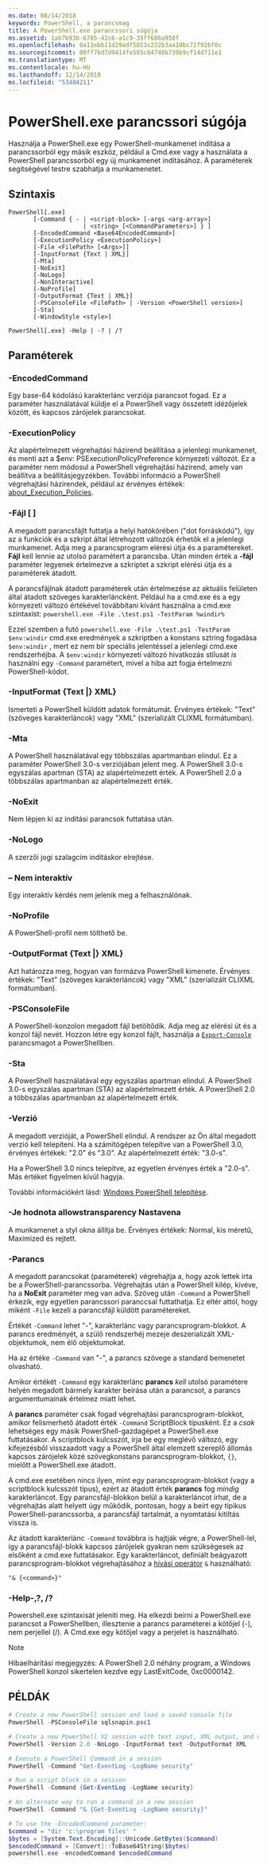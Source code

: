 ```yaml
---
ms.date: 08/14/2018
keywords: PowerShell, a parancsmag
title: A PowerShell.exe parancssori súgója
ms.assetid: 1ab7b93b-6785-42c6-a1c9-35ff686a958f
ms.openlocfilehash: 0a11ebb11d29adf5853c232b3aa10bc72f92bf0c
ms.sourcegitcommit: 00ff76d7d9414fe585c04740b739b9cf14d711e1
ms.translationtype: MT
ms.contentlocale: hu-HU
ms.lasthandoff: 12/14/2018
ms.locfileid: "53404211"
---
```

# <a name="powershellexe-command-line-help"></a>PowerShell.exe parancssori súgója

Használja a PowerShell.exe egy PowerShell-munkamenet indítása a parancssorból egy másik eszköz, például a Cmd.exe vagy a használata a PowerShell parancssorból egy új munkamenet indításához. A paraméterek segítségével testre szabhatja a munkamenetet.

## <a name="syntax"></a>Szintaxis

```syntax
PowerShell[.exe]
       [-Command { - | <script-block> [-args <arg-array>]
                     | <string> [<CommandParameters>] } ]
       [-EncodedCommand <Base64EncodedCommand>]
       [-ExecutionPolicy <ExecutionPolicy>]
       [-File <FilePath> [<Args>]]
       [-InputFormat {Text | XML}]
       [-Mta]
       [-NoExit]
       [-NoLogo]
       [-NonInteractive]
       [-NoProfile]
       [-OutputFormat {Text | XML}]
       [-PSConsoleFile <FilePath> | -Version <PowerShell version>]
       [-Sta]
       [-WindowStyle <style>]

PowerShell[.exe] -Help | -? | /?
```

## <a name="parameters"></a>Paraméterek

### <a name="-encodedcommand-base64encodedcommand"></a>-EncodedCommand <Base64EncodedCommand>

Egy base-64 kódolású karakterlánc verziója parancsot fogad. Ez a paraméter használatával küldje el a PowerShell vagy összetett idézőjelek között, és kapcsos zárójelek parancsokat.

### <a name="-executionpolicy-executionpolicy"></a>-ExecutionPolicy <ExecutionPolicy>

Az alapértelmezett végrehajtási házirend beállítása a jelenlegi munkamenet, és menti azt a $env: PSExecutionPolicyPreference környezeti változót. Ez a paraméter nem módosul a PowerShell végrehajtási házirend, amely van beállítva a beállításjegyzékben. További információ a PowerShell végrehajtási házirendek, például az érvényes értékek: [about_Execution_Policies](/powershell/module/microsoft.powershell.core/about/about_execution_policies).

### <a name="-file-filepath-parameters"></a>-Fájl <FilePath> \[ <Parameters>]

A megadott parancsfájlt futtatja a helyi hatókörében ("dot forráskódú"), így az a funkciók és a szkript által létrehozott változók érhetők el a jelenlegi munkamenet. Adja meg a parancsprogram elérési útja és a paramétereket. **Fájl** kell lennie az utolsó paramétert a parancsba. Után minden érték a **-fájl** paraméter legyenek értelmezve a szkriptet a szkript elérési útja és a paraméterek átadott.

A parancsfájlnak átadott paraméterek után értelmezése az aktuális felületen által átadott szöveges karakterláncként. Például ha a cmd.exe és a egy környezeti változó értékével továbbítani kívánt használna a cmd.exe szintaxist: `powershell.exe -File .\test.ps1 -TestParam %windir%`

Ezzel szemben a futó `powershell.exe -File .\test.ps1 -TestParam $env:windir` cmd.exe eredmények a szkriptben a konstans sztring fogadása `$env:windir` , mert ez nem bír speciális jelentéssel a jelenlegi cmd.exe rendszerhéjba.
A `$env:windir` környezeti változó hivatkozás stílusát _is_ használni egy `-Command` paramétert, mivel a hiba azt fogja értelmezni PowerShell-kódot.

### <a name="-inputformat-text--xml"></a>\-InputFormat {Text |} XML}

Ismerteti a PowerShell küldött adatok formátumát. Érvényes értékek: "Text" (szöveges karakterláncok) vagy "XML" (szerializált CLIXML formátumban).

### <a name="-mta"></a>-Mta

A PowerShell használatával egy többszálas apartmanban elindul. Ez a paraméter PowerShell 3.0-s verziójában jelent meg. A PowerShell 3.0-s egyszálas apartman (STA) az alapértelmezett érték. A PowerShell 2.0 a többszálas apartmanban az alapértelmezett érték.

### <a name="-noexit"></a>-NoExit

Nem lépjen ki az indítási parancsok futtatása után.

### <a name="-nologo"></a>-NoLogo

A szerzői jogi szalagcím indításkor elrejtése.

### <a name="-noninteractive"></a>– Nem interaktív

Egy interaktív kérdés nem jelenik meg a felhasználónak.

### <a name="-noprofile"></a>-NoProfile

A PowerShell-profil nem tölthető be.

### <a name="-outputformat-text--xml"></a>-OutputFormat {Text |} XML}

Azt határozza meg, hogyan van formázva PowerShell kimenete. Érvényes értékek: "Text" (szöveges karakterláncok) vagy "XML" (szerializált CLIXML formátumban).

### <a name="-psconsolefile-filepath"></a>-PSConsoleFile <FilePath>

A PowerShell-konzolon megadott fájl betöltődik. Adja meg az elérési út és a konzol fájl nevét. Hozzon létre egy konzol fájlt, használja a [ `Export-Console` ](/powershell/module/Microsoft.PowerShell.Core/Export-Console) parancsmagot a PowerShellben.

### <a name="-sta"></a>-Sta

A PowerShell használatával egy egyszálas apartman elindul. A PowerShell 3.0-s egyszálas apartman (STA) az alapértelmezett érték. A PowerShell 2.0 a többszálas apartmanban az alapértelmezett érték.

### <a name="-version-powershell-version"></a>-Verzió <PowerShell Version>

A megadott verzióját, a PowerShell elindul. A rendszer az Ön által megadott verzió kell telepíteni. Ha a számítógépen telepítve van a PowerShell 3.0, érvényes értékek: "2.0" és "3.0". Az alapértelmezett érték: "3.0-s".

Ha a PowerShell 3.0 nincs telepítve, az egyetlen érvényes érték a "2.0-s". Más értéket figyelmen kívül hagyja.

További információkért lásd: [Windows PowerShell telepítése](../../setup/installing-windows-powershell.md).

### <a name="-windowstyle-window-style"></a>-Je hodnota allowstransparency Nastavena <Window style>

A munkamenet a styl okna állítja be. Érvényes értékek: Normal, kis méretű, Maximized és rejtett.

### <a name="-command"></a>-Parancs

A megadott parancsokat (paraméterek) végrehajtja a, hogy azok lettek írta be a PowerShell-parancssorba.
Végrehajtás után a PowerShell kilép, kivéve, ha a **NoExit** paraméter meg van adva.
Szöveg után `-Command` a PowerShell érkezik, egy egyetlen parancssori paranccsal futtathatja.
Ez eltér attól, hogy miként `-File` kezeli a parancsfájl küldött paramétereket.

Értékét `-Command` lehet "-", karakterlánc vagy parancsprogram-blokkot.
A parancs eredményét, a szülő rendszerhéj mezeje deszerializált XML-objektumok, nem élő objektumokat.

Ha az értéke `-Command` van "-", a parancs szövege a standard bemenetet olvasható.

Amikor értékét `-Command` egy karakterlánc **parancs** _kell_ utolsó paramétere helyén megadott bármely karakter beírása után a parancsot, a parancs argumentumainak értelmez miatt lehet.

A **parancs** paraméter csak fogad végrehajtási parancsprogram-blokkot, amikor felismerhető átadott érték `-Command` ScriptBlock típusként.
Ez a _csak_ lehetséges egy másik PowerShell-gazdagépet a PowerShell.exe futtatásakor.
A scriptblock kulcsszót, írja be egy meglévő változó, egy kifejezésből visszaadott vagy a PowerShell által elemzett szereplő állomás kapcsos zárójelek közé szövegkonstans parancsprogram-blokkot, `{}`, mielőtt a PowerShell.exe átadott.

A cmd.exe esetében nincs ilyen, mint egy parancsprogram-blokkot (vagy a scriptblock kulcsszót típus), ezért az átadott érték **parancs** fog _mindig_ karakterláncot.
Egy parancsfájl-blokkon belül a karakterláncot írhat, de a végrehajtás alatt helyett úgy működik, pontosan, hogy a beírt egy tipikus PowerShell-parancssorba, a parancsfájl tartalmát, a nyomtatási kitiltás vissza is.

Az átadott karakterlánc `-Command` továbbra is hajtják végre, a PowerShell-lel, így a parancsfájl-blokk kapcsos zárójelek gyakran nem szükségesek az elsőként a cmd.exe futtatásakor.
Egy karakterláncot, definiált beágyazott parancsprogram-blokkot végrehajtásához a [hívási operátor](/powershell/module/microsoft.powershell.core/about/about_operators#call-operator-) `&` használható:

```console
"& {<command>}"
```

### <a name="-help---"></a>-Help-,?, /?

Powershell.exe szintaxisát jeleníti meg. Ha elkezdi beírni a PowerShell.exe parancsot a PowerShellben, illesztenie a parancs paraméterei a kötőjel (-), nem perjellel (/). A Cmd.exe egy kötőjel vagy a perjelet is használható.

> [!NOTE]
> Hibaelhárítási megjegyzés: A PowerShell 2.0 néhány program, a Windows PowerShell konzol sikertelen kezdve egy LastExitCode, 0xc0000142.

## <a name="examples"></a>PÉLDÁK

```powershell
# Create a new PowerShell session and load a saved console file
PowerShell -PSConsoleFile sqlsnapin.psc1

# Create a new PowerShell V2 session with text input, XML output, and no logo
PowerShell -Version 2.0 -NoLogo -InputFormat text -OutputFormat XML

# Execute a PowerShell Command in a session
PowerShell -Command "Get-EventLog -LogName security"

# Run a script block in a session
PowerShell -Command {Get-EventLog -LogName security}

# An alternate way to run a command in a new session
PowerShell -Command "& {Get-EventLog -LogName security}"

# To use the -EncodedCommand parameter:
$command = "dir 'c:\program files' "
$bytes = [System.Text.Encoding]::Unicode.GetBytes($command)
$encodedCommand = [Convert]::ToBase64String($bytes)
powershell.exe -encodedCommand $encodedCommand
```
